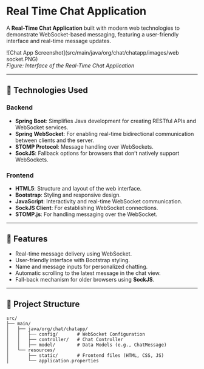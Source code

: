 # Real Time Chat Application

A **Real-Time Chat Application** built with modern web technologies to demonstrate WebSocket-based messaging, featuring a user-friendly interface and real-time message updates.

![Chat App Screenshot](src/main/java/org/chat/chatapp/images/web socket.PNG)  
*Figure: Interface of the Real-Time Chat Application*

---

## 🔧 **Technologies Used**

### Backend
- **Spring Boot**: Simplifies Java development for creating RESTful APIs and WebSocket services.
- **Spring WebSocket**: For enabling real-time bidirectional communication between clients and the server.
- **STOMP Protocol**: Message handling over WebSockets.
- **SockJS**: Fallback options for browsers that don’t natively support WebSockets.

### Frontend
- **HTML5**: Structure and layout of the web interface.
- **Bootstrap**: Styling and responsive design.
- **JavaScript**: Interactivity and real-time WebSocket communication.
- **SockJS Client**: For establishing WebSocket connections.
- **STOMP.js**: For handling messaging over the WebSocket.

---

## 🚀 **Features**
- Real-time message delivery using WebSocket.
- User-friendly interface with Bootstrap styling.
- Name and message inputs for personalized chatting.
- Automatic scrolling to the latest message in the chat view.
- Fall-back mechanism for older browsers using **SockJS**.

---

## 📁 **Project Structure**
```plaintext
src/
├── main/
│   ├── java/org/chat/chatapp/
│   │   ├── config/       # WebSocket Configuration
│   │   ├── controller/   # Chat Controller
│   │   ├── model/        # Data Models (e.g., ChatMessage)
│   └── resources/
│       ├── static/       # Frontend files (HTML, CSS, JS)
│       └── application.properties
